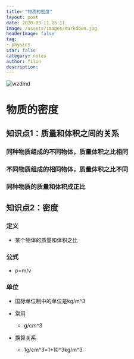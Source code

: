 ```yaml
---
title: "物质的密度"
layout: post
date: 2020-03-11 15:11
image: /assets/images/markdown.jpg
headerImage: false
tag:
- physics
star: false
category: notes
author: Yilin
description: 
---
```

![wzdmd](https://s2.ax1x.com/2020/03/11/8AMsB9.png)
# 物质的密度

## 知识点1：质量和体积之间的关系

### 同种物质组成的不同物体，质量体积之比相同

### 不同物质组成的相同物体，质量体积之比不同

### 同种物质的质量和体积成正比

## 知识点2：密度

### 定义

- 某个物体的质量和体积之比

### 公式

- p=m/v

### 单位

- 国际单位制中的单位是kg/m^3
- 常用

	- g/cm^3

- 换算关系

	- 1g/cm^3=1*10^3kg/m^3

